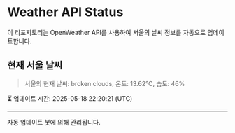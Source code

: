 
# Weather API Status

이 리포지토리는 OpenWeather API를 사용하여 서울의 날씨 정보를 자동으로 업데이트합니다.

## 현재 서울 날씨
> 서울의 현재 날씨: broken clouds, 온도: 13.62°C, 습도: 46%

⏳ 업데이트 시간: 2025-05-18 22:20:21 (UTC)

---
자동 업데이트 봇에 의해 관리됩니다.
